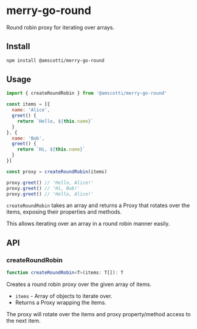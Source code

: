 # merry-go-round
Round robin proxy for iterating over arrays.

## Install
```bash
npm install @amscotti/merry-go-round
```

## Usage

```js
import { createRoundRobin } from '@amscotti/merry-go-round'

const items = [{
  name: 'Alice',
  greet() {
    return `Hello, ${this.name}` 
  }
}, {
  name: 'Bob',
  greet() {
    return `Hi, ${this.name}`
  }
}]

const proxy = createRoundRobin(items)

proxy.greet() // 'Hello, Alice!' 
proxy.greet() // 'Hi, Bob!'
proxy.greet() // 'Hello, Alice!'
```

`createRoundRobin` takes an array and returns a Proxy that rotates over the items, exposing their properties and methods.

This allows iterating over an array in a round robin manner easily.

## API

### createRoundRobin

```ts
function createRoundRobin<T>(items: T[]): T
```

Creates a round robin proxy over the given array of items.

- `items` - Array of objects to iterate over.
- Returns a Proxy wrapping the items.

The proxy will rotate over the items and proxy property/method access to the next item.